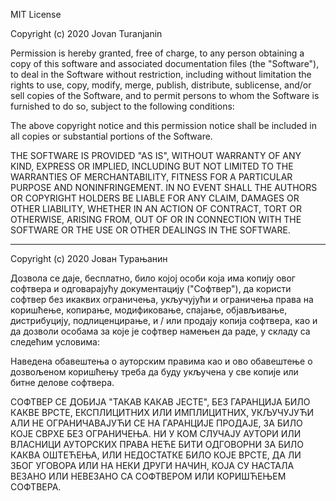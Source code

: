 MIT License

Copyright (c) 2020 Jovan Turanjanin

Permission is hereby granted, free of charge, to any person obtaining a copy
of this software and associated documentation files (the "Software"), to deal
in the Software without restriction, including without limitation the rights
to use, copy, modify, merge, publish, distribute, sublicense, and/or sell
copies of the Software, and to permit persons to whom the Software is
furnished to do so, subject to the following conditions:

The above copyright notice and this permission notice shall be included in all
copies or substantial portions of the Software.

THE SOFTWARE IS PROVIDED "AS IS", WITHOUT WARRANTY OF ANY KIND, EXPRESS OR
IMPLIED, INCLUDING BUT NOT LIMITED TO THE WARRANTIES OF MERCHANTABILITY,
FITNESS FOR A PARTICULAR PURPOSE AND NONINFRINGEMENT. IN NO EVENT SHALL THE
AUTHORS OR COPYRIGHT HOLDERS BE LIABLE FOR ANY CLAIM, DAMAGES OR OTHER
LIABILITY, WHETHER IN AN ACTION OF CONTRACT, TORT OR OTHERWISE, ARISING FROM,
OUT OF OR IN CONNECTION WITH THE SOFTWARE OR THE USE OR OTHER DEALINGS IN THE
SOFTWARE.

---

Copyright (c) 2020 Јован Турањанин

Дозвола се даје, бесплатно, било којој особи која има копију овог софтвера 
и одговарајућу документацију ("Софтвер"), да користи софтвер без икаквих ограничења, 
укључујући и ограничења права на коришћење, копирање, модификовање, спајање, објављивање, 
дистрибуцију, подлиценцирање, и / или продају копија софтвера, као и да дозволи особама 
за које је софтвер намењен да раде, у складу са следећим условима:

Наведена обавештења о ауторским правима као и ово обавештење о дозвољеном коришћењу 
треба да буду укључена у све копије или битне делове софтвера.

СОФТВЕР СЕ ДОБИЈА "ТАКАВ КАКАВ ЈЕСТЕ", БЕЗ ГАРАНЦИЈА БИЛО КАКВЕ ВРСТЕ, ЕКСПЛИЦИТНИХ ИЛИ ИМПЛИЦИТНИХ, 
УКЉУЧУЈУЋИ АЛИ НЕ ОГРАНИЧАВАЈУЋИ СЕ НА ГАРАНЦИЈЕ ПРОДАЈЕ, ЗА БИЛО КОЈЕ СВРХЕ БЕЗ ОГРАНИЧЕЊА. 
НИ У КОМ СЛУЧАЈУ АУТОРИ ИЛИ ВЛАСНИЦИ АУТОРСКИХ ПРАВА НЕЋЕ БИТИ ОДГОВОРНИ ЗА БИЛО КАКВА ОШТЕЋЕЊА, 
ИЛИ НЕДОСТАТКЕ БИЛО КОЈЕ ВРСТЕ, ДА ЛИ ЗБОГ УГОВОРА ИЛИ НА НЕКИ ДРУГИ НАЧИН, КОЈА СУ НАСТАЛА ВЕЗАНО 
ИЛИ НЕВЕЗАНО СА СОФТВЕРОМ ИЛИ КОРИШЋЕЊЕМ СОФТВЕРА.
